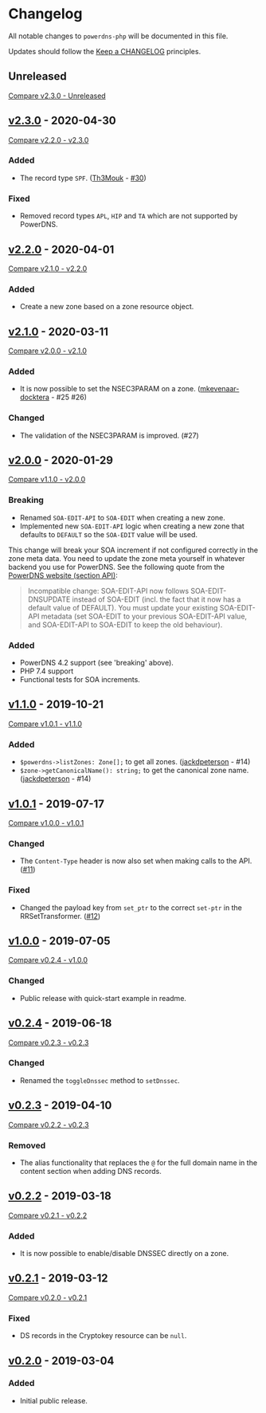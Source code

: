 # Changelog

All notable changes to `powerdns-php` will be documented in this file.

Updates should follow the [Keep a CHANGELOG](http://keepachangelog.com/) principles.

## Unreleased
[Compare v2.3.0 - Unreleased](https://github.com/exonet/powerdns-php/compare/v2.3.0...develop)

## [v2.3.0](https://github.com/exonet/powerdns-php/releases/tag/v2.3.0) - 2020-04-30
[Compare v2.2.0 - v2.3.0](https://github.com/exonet/powerdns-php/compare/v2.2.0...v2.3.0)
### Added
- The record type `SPF`. ([Th3Mouk](https://github.com/Th3Mouk) - [#30](https://github.com/exonet/powerdns-php/pull/30))

### Fixed
- Removed record types `APL`, `HIP` and `TA` which are not supported by PowerDNS.

## [v2.2.0](https://github.com/exonet/powerdns-php/releases/tag/v2.2.0) - 2020-04-01
[Compare v2.1.0 - v2.2.0](https://github.com/exonet/powerdns-php/compare/v2.1.0...v2.2.0)
### Added
- Create a new zone based on a zone resource object.

## [v2.1.0](https://github.com/exonet/powerdns-php/releases/tag/v2.1.0) - 2020-03-11
[Compare v2.0.0 - v2.1.0](https://github.com/exonet/powerdns-php/compare/v2.0.0...v2.1.0)
### Added
- It is now possible to set the NSEC3PARAM on a zone. ([mkevenaar-docktera](https://github.com/mkevenaar-docktera) - #25 #26)

### Changed
- The validation of the NSEC3PARAM is improved. (#27)

## [v2.0.0](https://github.com/exonet/powerdns-php/releases/tag/v2.0.0) - 2020-01-29
[Compare v1.1.0 - v2.0.0](https://github.com/exonet/powerdns-php/compare/v1.1.0...v2.0.0)
### Breaking
- Renamed `SOA-EDIT-API` to `SOA-EDIT` when creating a new zone.
- Implemented new `SOA-EDIT-API` logic when creating a new zone that defaults to `DEFAULT` so the `SOA-EDIT` value will be used.

This change will break your SOA increment if not configured correctly in the zone meta data. You need to update the zone
meta yourself in whatever backend you use for PowerDNS. See the following quote from the [PowerDNS website (section API)](https://doc.powerdns.com/md/authoritative/upgrading/):

> Incompatible change: SOA-EDIT-API now follows SOA-EDIT-DNSUPDATE instead of SOA-EDIT (incl. the fact that it now has
> a default value of DEFAULT). You must update your existing SOA-EDIT-API metadata (set SOA-EDIT to your previous
> SOA-EDIT-API value, and SOA-EDIT-API to SOA-EDIT to keep the old behaviour).

### Added
- PowerDNS 4.2 support (see 'breaking' above).
- PHP 7.4 support
- Functional tests for SOA increments.

## [v1.1.0](https://github.com/exonet/powerdns-php/releases/tag/v1.1.0) - 2019-10-21
[Compare v1.0.1 - v1.1.0](https://github.com/exonet/powerdns-php/compare/v1.0.1...v1.1.0)
### Added
- `$powerdns->listZones: Zone[];` to get all zones. ([jackdpeterson](https://github.com/jackdpeterson) - #14)
- `$zone->getCanonicalName(): string;` to get the canonical zone name. ([jackdpeterson](https://github.com/jackdpeterson) - #14)

## [v1.0.1](https://github.com/exonet/powerdns-php/releases/tag/v1.0.1) - 2019-07-17
[Compare v1.0.0 - v1.0.1](https://github.com/exonet/powerdns-php/compare/v1.0.0...v1.0.1)
### Changed
- The `Content-Type` header is now also set when making calls to the API. ([#11](https://github.com/exonet/powerdns-php/issues/11))

### Fixed
- Changed the payload key from `set_ptr` to the correct `set-ptr` in the RRSetTransformer. ([#12](https://github.com/exonet/powerdns-php/issues/12))

## [v1.0.0](https://github.com/exonet/powerdns-php/releases/tag/v1.0.0) - 2019-07-05
[Compare v0.2.4 - v1.0.0](https://github.com/exonet/powerdns-php/compare/v0.2.4...v1.0.0)
### Changed
- Public release with quick-start example in readme.

## [v0.2.4](https://github.com/exonet/powerdns-php/releases/tag/v0.2.4) - 2019-06-18
[Compare v0.2.3 - v0.2.3](https://github.com/exonet/powerdns-php/compare/v0.2.3...v0.2.4)
### Changed
- Renamed the `toggleDnssec` method to `setDnssec`.

## [v0.2.3](https://github.com/exonet/powerdns-php/releases/tag/v0.2.3) - 2019-04-10
[Compare v0.2.2 - v0.2.3](https://github.com/exonet/powerdns-php/compare/v0.2.2...v0.2.3)
### Removed
- The alias functionality that replaces the `@` for the full domain name in the content section when adding DNS records.

## [v0.2.2](https://github.com/exonet/powerdns-php/releases/tag/v0.2.2) - 2019-03-18
[Compare v0.2.1 - v0.2.2](https://github.com/exonet/powerdns-php/compare/v0.2.1...v0.2.2)
### Added
- It is now possible to enable/disable DNSSEC directly on a zone.

## [v0.2.1](https://github.com/exonet/powerdns-php/releases/tag/v0.2.1) - 2019-03-12
[Compare v0.2.0 - v0.2.1](https://github.com/exonet/powerdns-php/compare/v0.2.0...v0.2.1)
### Fixed
- DS records in the Cryptokey resource can be `null`.

## [v0.2.0](https://github.com/exonet/powerdns-php/releases/tag/v0.2.0) - 2019-03-04
### Added
- Initial public release.
